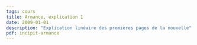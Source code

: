 ```yaml
---
tags: cours
title: Armance, explication 1
date: 2009-01-01
description: "Explication linéaire des premières pages de la nouvelle"
pdf: incipit-armance
---
```


